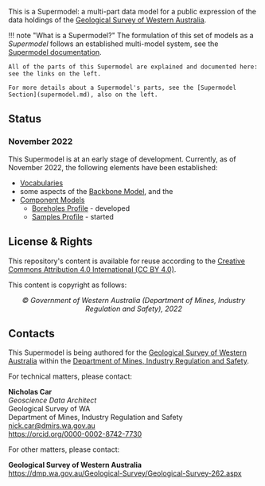 This is a Supermodel: a multi-part data model for a public expression of the data holdings of the [Geological Survey of Western Australia](https://dmp.wa.gov.au/Geological-Survey/Geological-Survey-262.aspx).

!!! note "What is a Supermodel?"
    The formulation of this set of models as a _Supermodel_ follows an established multi-model system, see the [Supermodel documentation](https://linked.data.gov.au/def/supermodel).

    All of the parts of this Supermodel are explained and documented here: see the links on the left.

    For more details about a Supermodel's parts, see the [Supermodel Section](supermodel.md), also on the left.

## Status

### November 2022

This Supermodel is at an early stage of development. Currently, as of November 2022, the following elements have been established:

* [Vocabularies](vocabularies.md)
* some aspects of the [Backbone Model](backbone.md), and the 
* [Component Models](components.md)
    * [Boreholes Profile](components/boreholes-profile.md) - developed
    * [Samples Profile](components/samples-profile.md) - started

## License & Rights

This repository's content is available for reuse according to the [Creative Commons Attribution 4.0 International (CC BY 4.0)](https://creativecommons.org/licenses/by/4.0/).

This content is copyright as follows:

<div style="text-align:center;"><em>&copy; Government of Western Australia (Department of Mines, Industry Regulation and Safety), 2022</em></div>

## Contacts

This Supermodel is being authored for the [Geological Survey of Western Australia](https://dmp.wa.gov.au/Geological-Survey/Geological-Survey-262.aspx) within the [Department of Mines, Industry Regulation and Safety](https://www.dmirs.wa.gov.au).

For technical matters, please contact:

**Nicholas Car**  
_Geoscience Data Architect_  
Geological Survey of WA  
Department of Mines, Industry Regulation and Safety  
<nick.car@dmirs.wa.gov.au>  
<https://orcid.org/0000-0002-8742-7730>  

For other matters, please contact:

**Geological Survey of Western Australia**  
<https://dmp.wa.gov.au/Geological-Survey/Geological-Survey-262.aspx>